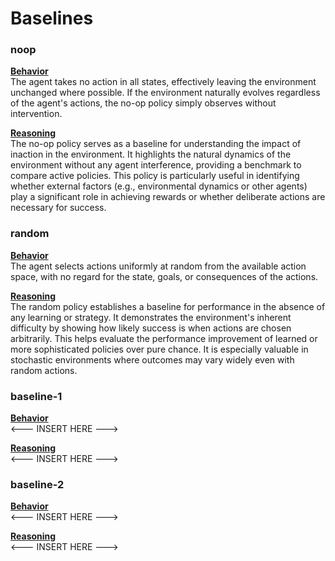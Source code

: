 # Baselines

### noop
<u>**Behavior**</u><br>
The agent takes no action in all states, effectively leaving the environment unchanged where possible. If the
environment naturally evolves regardless of the agent's actions, the no-op policy simply observes without intervention.

<u>**Reasoning**</u><br>
The no-op policy serves as a baseline for understanding the impact of inaction in the environment. It highlights the
natural dynamics of the environment without any agent interference, providing a benchmark to compare active policies.
This policy is particularly useful in identifying whether external factors (e.g., environmental dynamics or other
agents) play a significant role in achieving rewards or whether deliberate actions are necessary for success.

### random
<u>**Behavior**</u><br>
The agent selects actions uniformly at random from the available action space, with no regard for the state, goals, or
consequences of the actions.

<u>**Reasoning**</u><br>
The random policy establishes a baseline for performance in the absence of any learning or strategy. It demonstrates
the environment's inherent difficulty by showing how likely success is when actions are chosen arbitrarily. This helps
evaluate the performance improvement of learned or more sophisticated policies over pure chance. It is especially
valuable in stochastic environments where outcomes may vary widely even with random actions.

### baseline-1
<u>**Behavior**</u><br>
<--- INSERT HERE --->

<u>**Reasoning**</u><br>
<--- INSERT HERE --->

### baseline-2
<u>**Behavior**</u><br>
<--- INSERT HERE --->

<u>**Reasoning**</u><br>
<--- INSERT HERE --->
